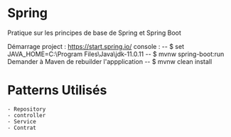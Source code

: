 # Spring
 Pratique sur les principes de base de Spring et Spring Boot

Démarrage project : https://start.spring.io/
console :
-- $ set JAVA_HOME=C:\Program Files\Java\jdk-11.0.11
-- $ mvnw spring-boot:run
Demander à Maven de rebuilder l'appplication
-- $ mvnw clean install

# Patterns Utilisés
    - Repository
    - controller
    - Service
    - Contrat
